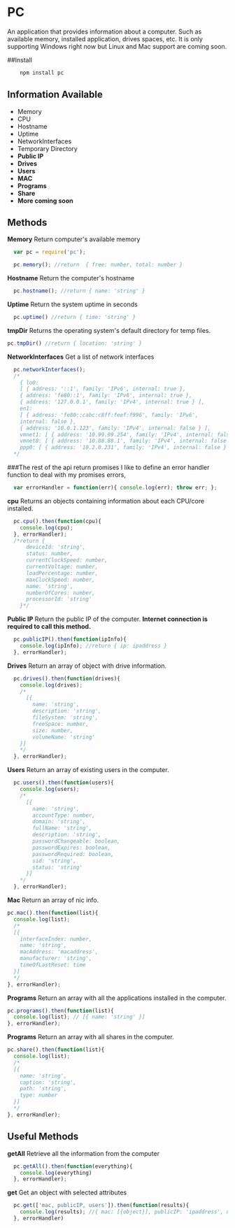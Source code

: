PC
=======

An application that provides information about a computer. Such as available memory, installed application, drives spaces, etc. It is only supporting Windows right now but Linux and Mac support are coming soon.

##Install
```js
    npm install pc
```

Information Available
----------------------

- Memory
- CPU
- Hostname
- Uptime
- NetworkInterfaces
- Temporary Directory
- **Public IP**
- **Drives**
- **Users**
- **MAC**
- **Programs**
- **Share**
- **More coming soon**

Methods
--------
**Memory** Return computer's available memory
```js
  var pc = require('pc');

  pc.memory(); //return  { free: number, total: number }

```

**Hostname** Return the computer's hostname
```js
  pc.hostname(); //return { name: 'string' }
```

**Uptime** Return the system uptime in seconds
```js
  pc.uptime() //return { time: 'string' }

```
**tmpDir** Returns the operating system's default directory for temp files.
```js
pc.tmpDir() //return { location: 'string' }

```
**NetworkInterfaces** Get a list of network interfaces
```js
  pc.networkInterfaces();
  /*
    { lo0:
    [ { address: '::1', family: 'IPv6', internal: true },
    { address: 'fe80::1', family: 'IPv6', internal: true },
    { address: '127.0.0.1', family: 'IPv4', internal: true } ],
    en1:
    [ { address: 'fe80::cabc:c8ff:feef:f996', family: 'IPv6',
    internal: false },
    { address: '10.0.1.123', family: 'IPv4', internal: false } ],
    vmnet1: [ { address: '10.99.99.254', family: 'IPv4', internal: false } ],
    vmnet8: [ { address: '10.88.88.1', family: 'IPv4', internal: false } ],
    ppp0: [ { address: '10.2.0.231', family: 'IPv4', internal: false } ] }
  */
```

###The rest of the api return promises
I like to define an error handler function to deal with my promises errors,
```js
  var errorHandler = function(err){ console.log(err); throw err; };
```
**cpu** Returns an  objects containing information about each CPU/core installed.
```js
  pc.cpu().then(function(cpu){
    console.log(cpu);
  }, errorHandler);
  /*return {
      deviceId: 'string',
      status: number,
      currentClockSpeed: number,
      currentVoltage: number,
      loadPercentage: number,
      maxClockSpeed: number,
      name: 'string',
      numberOfCores: number,
      processorId: 'string'
    }*/

```

**Public IP** Return the public IP of the computer. **Internet connection is required to call this method.**
```js
  pc.publicIP().then(function(ipInfo){
    console.log(ipInfo); //return { ip: ipaddress }
  }, errorHandler);
```
**Drives** Return an array of object with drive information.
```js
  pc.drives().then(function(drives){
    console.log(drives);
    /*
      [{
        name: 'string',
        description: 'string',
        fileSystem: 'string',
        freeSpace: number,
        size: number,
        volumeName: 'string'
    }]
    */
  }, errorHandler);
```
**Users** Return an array of existing users in the computer.
```js
  pc.users().then(function(users){
    console.log(users);
    /*
      [{
        name: 'string',
        accountType: number,
        domain: 'string',
        fullName: 'string',
        description: 'string',
        passwordChangeable: boolean,
        passwordExpires: boolean,
        passwordRequired: boolean,
        sid: 'string',
        status: 'string'
      }]
    */
  }, errorHandler);
```
**Mac** Return an array of nic info.
```js
pc.mac().then(function(list){
  console.log(list);
  /*
  [{
    interfaceIndex: number,
    name: 'string',
    macAddress: 'macaddress',
    manufacturer: 'string',
    timeOfLastReset: time
  }]
  */
}, errorHandler);
```
**Programs** Return an array with all the applications installed in the computer.
```js
pc.programs().then(function(list){
  console.log(list); // [{ name: 'string' }]
}, errorHandler);
```
**Programs** Return an array with all shares in the computer.
```js
pc.share().then(function(list){
  console.log(list);
  /*
  [{
    name: 'string',
    caption: 'string',
    path: 'string',
    type: number
  }]
  */
}, errorHandler);
```
Useful Methods
---------------
**getAll** Retrieve all the information from the computer
```js
  pc.getAll().then(function(everything){
    console.log(everything)
  }, errorHandler);
```
**get** Get an object with selected attributes
```js
  pc.get(['mac, publicIP, users']).then(function(results){
    console.log(results); //{ mac: [{object}], publicIP: 'ipaddress', users: [{object}] }
  }, errorHandler)
```
